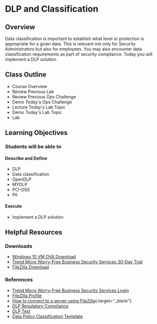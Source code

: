 # DLP and Classification

## Overview

Data classification is important to establish what level or protection is appropriate for a given data. This is relevant not only for Security Administrators but also for employees. You may also encounter data classification requirements as part of security compliance. Today you will implement a DLP solution.

## Class Outline

- Course Overview
- Review Previous Lab
- Review Previous Ops Challenge
- Demo Today's Ops Challenge
- Lecture Today's Lab Topic
- Demo Today's Lab Topic
- Lab

## Learning Objectives

### Students will be able to

#### Describe and Define

- DLP
- Data classification
- OpenDLP
- MYDLP
- PCI-DSS
- PII

#### Execute

- Implement a DLP solution

## Helpful Resources

### Downloads

- [Windows 10 VM OVA Download](https://codefellows.github.io/ops-401-cybersecurity-guide/curriculum/#downloads-table)
- [Trend Micro Worry-Free Business Security Services 30-Day Trial](https://www.trendmicro.com/product_trials/service/index/us/136)
- [FileZilla Download](https://filezilla-project.org/download.php?type=client)

### References

- [Trend Micro Worry-Free Business Security Services Login](https://wfbs-svc-nabu.trendmicro.com/wfbs-svc/portal/en/view/index#/dashboard)
- [FileZilla Profile](https://dlptest.com/DLP_Test_FTP_FileZilla.xml)
- [How to connect to a server using FileZilla](https://filezillapro.com/docs/v3/basic-usage-instructions/connecting-to-a-server/){:target="_blank"}
- [DLP Regulatory Compliance](https://www.cloudcodes.com/blog/dlp-regulatory-compliance.html)
- [DLP Test](https://dlptest.com/)
- [Data Policy Classification Template](https://www.netwrix.com/data_classification_policy_template.html)

